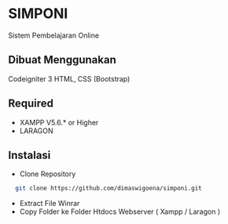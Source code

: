 # SIMPONI
Sistem Pembelajaran Online

## Dibuat Menggunakan

Codeigniter 3
HTML, CSS (Bootstrap)

## Required
- XAMPP V5.6.* or Higher 
- LARAGON

## Instalasi

- Clone Repository

```bash
  git clone https://github.com/dimaswigoena/simponi.git
```

- Extract File Winrar <br />
- Copy Folder ke Folder Htdocs Webserver ( Xampp / Laragon )
